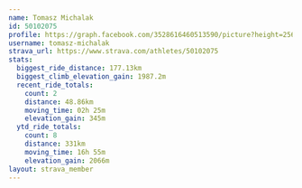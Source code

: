 ```yaml
---
name: Tomasz Michalak
id: 50102075
profile: https://graph.facebook.com/3528616460513590/picture?height=256&width=256
username: tomasz-michalak
strava_url: https://www.strava.com/athletes/50102075
stats:
  biggest_ride_distance: 177.13km
  biggest_climb_elevation_gain: 1987.2m
  recent_ride_totals:
    count: 2
    distance: 48.86km
    moving_time: 02h 25m
    elevation_gain: 345m
  ytd_ride_totals:
    count: 8
    distance: 331km
    moving_time: 16h 55m
    elevation_gain: 2066m
layout: strava_member
--- 
```

